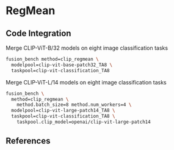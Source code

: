 # RegMean

## Code Integration

Merge CLIP-ViT-B/32 models on eight image classification tasks

```bash
fusion_bench method=clip_regmean \
  modelpool=clip-vit-base-patch32_TA8 \
  taskpool=clip-vit-classification_TA8
```

Merge CLIP-ViT-L/14 models on eight image classification tasks

```bash
fusion_bench \
  method=clip_regmean \
    method.batch_size=8 method.num_workers=4 \
  modelpool=clip-vit-large-patch14_TA8 \
  taskpool=clip-vit-classification_TA8 \
    taskpool.clip_model=openai/clip-vit-large-patch14
```

## References

[^1]: Xisen Jin, et al. "Dataless Knowledge Fusion by Merging Weights of Language Models". http://arxiv.org/abs/2212.09849

